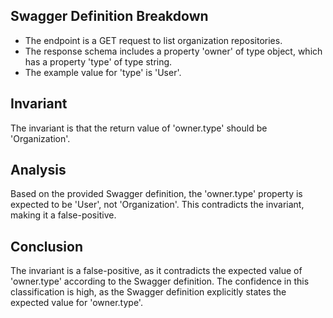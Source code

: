 ## Swagger Definition Breakdown
- The endpoint is a GET request to list organization repositories.
- The response schema includes a property 'owner' of type object, which has a property 'type' of type string.
- The example value for 'type' is 'User'.

## Invariant
The invariant is that the return value of 'owner.type' should be 'Organization'.

## Analysis
Based on the provided Swagger definition, the 'owner.type' property is expected to be 'User', not 'Organization'. This contradicts the invariant, making it a false-positive.

## Conclusion
The invariant is a false-positive, as it contradicts the expected value of 'owner.type' according to the Swagger definition. The confidence in this classification is high, as the Swagger definition explicitly states the expected value for 'owner.type'.
